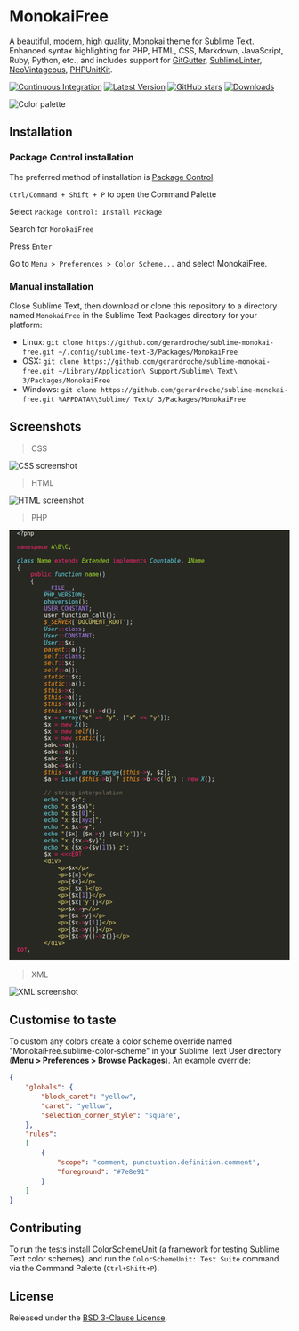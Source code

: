 # MonokaiFree

A beautiful, modern, high quality, Monokai theme for Sublime Text. Enhanced syntax highlighting for PHP, HTML, CSS, Markdown, JavaScript, Ruby, Python, etc., and includes support for [GitGutter][], [SublimeLinter][], [NeoVintageous][], [PHPUnitKit][].

[![Continuous Integration](https://github.com/gerardroche/sublime-monokai-free/actions/workflows/ci.yml/badge.svg)](https://github.com/gerardroche/sublime-monokai-free/actions/workflows/ci.yml) [![Latest Version](https://img.shields.io/github/tag/gerardroche/sublime-monokai-free.svg?style=flat-square&label=version)](https://github.com/gerardroche/sublime-monokai-free/tags) [![GitHub stars](https://img.shields.io/github/stars/gerardroche/sublime-monokai-free.svg?style=flat-square)](https://github.com/gerardroche/sublime-monokai-free/stargazers) [![Downloads](https://img.shields.io/packagecontrol/dt/MonokaiFree.svg?style=flat-square)](https://packagecontrol.io/packages/MonokaiFree)

![Color palette](palette.png)

## Installation

### Package Control installation

The preferred method of installation is [Package Control](https://packagecontrol.io/packages/MonokaiFree).

`Ctrl/Command + Shift + P` to open the Command Palette

Select `Package Control: Install Package`

Search for `MonokaiFree`

Press `Enter`

Go to `Menu > Preferences > Color Scheme...` and select MonokaiFree.

### Manual installation

Close Sublime Text, then download or clone this repository to a directory named `MonokaiFree` in the Sublime Text Packages directory for your platform:

* Linux: `git clone https://github.com/gerardroche/sublime-monokai-free.git ~/.config/sublime-text-3/Packages/MonokaiFree`
* OSX: `git clone https://github.com/gerardroche/sublime-monokai-free.git ~/Library/Application\ Support/Sublime\ Text\ 3/Packages/MonokaiFree`
* Windows: `git clone https://github.com/gerardroche/sublime-monokai-free.git %APPDATA%\Sublime/ Text/ 3/Packages/MonokaiFree`

## Screenshots

> CSS

![CSS screenshot](screenshot-css.png)

> HTML

![HTML screenshot](screenshot-html.png)

> PHP

![PHP screenshot](screenshot-php.png)

> XML

![XML screenshot](screenshot-xml.png)

## Customise to taste

To custom any colors create a color scheme override named "MonokaiFree.sublime-color-scheme" in your Sublime Text User directory (**Menu > Preferences > Browse Packages**). An example override:

```json
{
    "globals": {
        "block_caret": "yellow",
        "caret": "yellow",
        "selection_corner_style": "square",
    },
    "rules":
    [
        {
            "scope": "comment, punctuation.definition.comment",
            "foreground": "#7e8e91"
        }
    ]
}
```

## Contributing

To run the tests install [ColorSchemeUnit][] (a framework for testing Sublime Text color schemes), and run the `ColorSchemeUnit: Test Suite` command via the Command Palette (`Ctrl+Shift+P`).

## License

Released under the [BSD 3-Clause License](LICENSE).

[ColorSchemeUnit]: https://github.com/gerardroche/sublime-color-scheme-unit
[GitGutter]: https://github.com/jisaacks/GitGutter
[NeoVintageous]: https://github.com/NeoVintageous/NeoVintageous
[PHPUnitKit]: https://github.com/gerardroche/sublime-phpunit
[SublimeLinter]: https://github.com/SublimeLinter/SublimeLinter3
